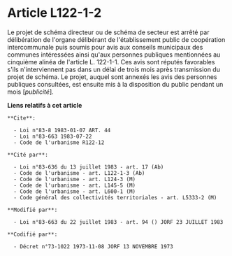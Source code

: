 # Article L122-1-2

Le projet de schéma directeur ou de schéma de secteur est arrêté par délibération de l'organe délibérant de l'établissement
public de coopération intercommunale puis soumis pour avis aux conseils municipaux des communes intéressées ainsi qu'aux
personnes publiques mentionnées au cinquième alinéa de l'article L. 122-1-1. Ces avis sont réputés favorables s'ils
n'interviennent pas dans un délai de trois mois après transmission du projet de schéma. Le projet, auquel sont annexés les
avis des personnes publiques consultées, est ensuite mis à la disposition du public pendant un mois [*publicité*].

**Liens relatifs à cet article**

	**Cite**:

	  - Loi n°83-8 1983-01-07 ART. 44
	  - Loi n°83-663 1983-07-22
	  - Code de l'urbanisme R122-12

	**Cité par**:

	  - Loi n°83-636 du 13 juillet 1983 - art. 17 (Ab)
	  - Code de l'urbanisme - art. L122-1-3 (Ab)
	  - Code de l'urbanisme - art. L124-3 (M)
	  - Code de l'urbanisme - art. L145-5 (M)
	  - Code de l'urbanisme - art. L600-1 (M)
	  - Code général des collectivités territoriales - art. L5333-2 (M)

	**Modifié par**:

	  - Loi n°83-663 du 22 juillet 1983 - art. 94 () JORF 23 JUILLET 1983

	**Codifié par**:

	  - Décret n°73-1022 1973-11-08 JORF 13 NOVEMBRE 1973
